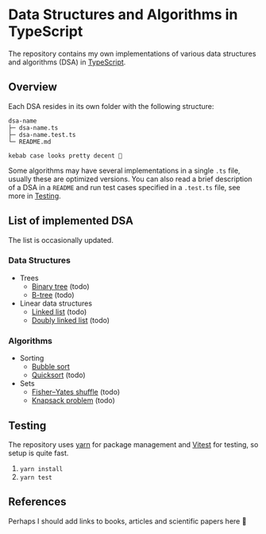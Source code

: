 # Data Structures and Algorithms in TypeScript

The repository contains my own implementations of various data structures and algorithms (DSA) in [TypeScript](https://github.com/microsoft/TypeScript).

## Overview

Each DSA resides in its own folder with the following structure:

```
dsa-name
├─ dsa-name.ts
├─ dsa-name.test.ts
└─ README.md

kebab case looks pretty decent 🤔
```

Some algorithms may have several implementations in a single `.ts` file, usually these are optimized versions. You can also read a brief description of a DSA in a `README` and run test cases specified in a `.test.ts` file, see more in [Testing](#testing).

## List of implemented DSA

The list is occasionally updated.

### Data Structures

- Trees
  - [Binary tree](./binary-tree/) (todo)
  - [B-tree](./b-tree/) (todo)
- Linear data structures
  - [Linked list](./linked-list/) (todo)
  - [Doubly linked list](./doubly-linked-list/) (todo)

### Algorithms

- Sorting
  - [Bubble sort](./bubble-sort/)
  - [Quicksort](./quicksort/) (todo)
- Sets
  - [Fisher–Yates shuffle](./fisher-yates-shuffle/) (todo)
  - [Knapsack problem](./knapsack-problem/) (todo)

## Testing

The repository uses [yarn](https://github.com/yarnpkg/yarn) for package management and [Vitest](https://github.com/vitest-dev/vitest) for testing, so setup is quite fast.

1. `yarn install`
2. `yarn test`

## References

Perhaps I should add links to books, articles and scientific papers here 🤷
